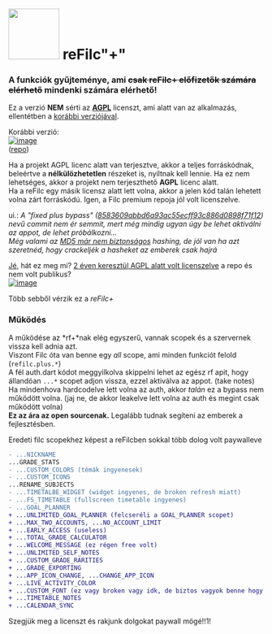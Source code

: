 # <img src="https://github.com/user-attachments/assets/7197fdf3-4929-46e3-a2c2-4614abc6c031" alt width="100px"> reFilc"+"

### A funkciók gyűjteménye, ami ~~csak reFilc+ előfizetők számára elérhető~~ mindenki számára elérhető!

Ez a verzió **NEM** sérti az **[AGPL](https://github.com/QwIT-Development/app-legacy/blob/master/LICENSE)** licenszt, ami alatt van az alkalmazás, ellentétben a [korábbi verziójával](https://github.com/refilc/naplo/).

Korábbi verzió:<br>
[![image](https://github.com/user-attachments/assets/170dc789-bb7e-449f-8aca-5a767d1097e8)](https://github.com/refilc/naplo/commit/8583609abbd6a93ac55ecff93c886d0898f71f12)<br>
([repo](https://github.com/refilc/naplo-plus/))

Ha a projekt AGPL licenc alatt van terjesztve, akkor a teljes forráskódnak, beleértve a **nélkülözhetetlen** részeket is, nyíltnak kell lennie. Ha ez nem lehetséges, akkor a projekt nem terjeszthető **AGPL** licenc alatt.\
Ha a reFilc egy másik licensz alatt lett volna, akkor a jelen kód talán lehetett volna zárt forráskódú. Igen, a Filc premium repoja jól volt licenszelve.

ui.: *A "fixed plus bypass" ([8583609abbd6a93ac55ecff93c886d0898f71f12](https://github.com/refilc/naplo-plus/commit/9516f7d94bad8edc910113ea52250349f391ee0e)) nevű commit nem ér semmit, mert még mindig ugyan úgy be lehet aktiválni az appot, de lehet próbálkozni...*\
*Még valami az [MD5 már nem biztonságos](https://en.wikipedia.org/wiki/MD5#Overview_of_security_issues) hashing, de jól van ha azt szeretnéd, hogy crackeljék a hasheket az emberek csak hajrá*

[Jé](https://github.com/refilc/naplo-plus/blob/main/LICENSE), hát ez meg mi? [2 éven keresztül AGPL alatt volt licenszelve](https://github.com/refilc/naplo-plus/commits/main/LICENSE) a repo és nem volt publikus?\
[![image](https://github.com/user-attachments/assets/d2e35a6b-9a72-4c89-8a83-46369442c1fd)](https://github.com/refilc/naplo-plus/blob/main/LICENSE)

Több sebből vérzik ez a *reFilc+*

### Működés

A működése az *rf+*nak elég egyszerű, vannak scopek és a szervernek vissza kell adnia azt.\
Viszont Filc óta van benne egy *all* scope, ami minden funkciót felold (`refilc.plus.*`)\
A fél auth.dart kódot meggyilkolva skippelni lehet az egész rf apit, hogy állandóan `...*` scopet adjon vissza, ezzel aktiválva az appot. (take notes)\
Ha mindenhova hardcodelve lett volna az auth, akkor *talán* ez a bypass nem működött volna. (jaj ne, de akkor leakelve lett volna az auth és megint csak működött volna)\
**Ez az ára az open sourcenak.** Legalább tudnak segíteni az emberek a fejlesztésben.

Eredeti filc scopekhez képest a reFilcben sokkal több dolog volt paywalleve
```diff
- ...NICKNAME
...GRADE_STATS
- ...CUSTOM_COLORS (témák ingyenesek)
- ...CUSTOM_ICONS
...RENAME_SUBJECTS
- ...TIMETALBE_WIDGET (widget ingyenes, de broken refresh miatt)
- ...FS_TIMETABLE (fullscreen timetable ingyenes)
- ...GOAL_PLANNER
+ ...UNLIMITED_GOAL_PLANNER (felcseréli a GOAL_PLANNER scopet)
+ ...MAX_TWO_ACCOUNTS, ...NO_ACCOUNT_LIMIT
+ ...EARLY_ACCESS (useless)
+ ...TOTAL_GRADE_CALCULATOR
+ ...WELCOME_MESSAGE (ez régen free volt)
+ ...UNLIMITED_SELF_NOTES
+ ...CUSTOM_GRADE_RARITIES
+ ...GRADE_EXPORTING
+ ...APP_ICON_CHANGE, ...CHANGE_APP_ICON
+ ...LIVE_ACTIVITY_COLOR
+ ...CUSTOM_FONT (ez vagy broken vagy idk, de biztos vagyok benne hogy plus nélkül is lehetett állítani)
+ ...TIMETABLE_NOTES
+ ...CALENDAR_SYNC
```
Szegjük meg a licenszt és rakjunk dolgokat paywall mögé!!1!

